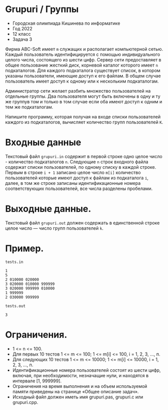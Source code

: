 # Grupuri / Группы
* Городская олимпиада Кишинева по информатике
* Год 2022
* 12 класс
* Задача 3

Фирма ABC-Soft имеет `m` служащих и располагает компьютерной сетью. Каждый пользователь идентифицируется с помощью индивидуального целого числа, состоящего из шести цифр. Сервер сети предоставляет в общее пользование жесткий диск, корневой каталог которого имеет `n` подкаталогов. Для каждого подкаталога существует список, в котором указаны пользователи, имеющие доступ к его файлам. В общем случае
пользователь имеет доступ к одному или к нескольким подкаталогам. 


Администратор сети желает разбить множество пользователей на отдельные группы. Два пользователя могут быть включены в одну и ту же группув том и только в том случае если оба имеют доступ к одним и тем же подкаталогам.


Напишите программу, которая получая на входе списки пользователей каждого из подкаталогов, вычисляет количество групп пользователей `К`.

# Входные данные
Текстовый файл `grupuri.in` содержит в первой строке одно целое число - количество подкаталогов `n`. Следующие `n` строк входного файла содержат списки пользователей, по одному списку в каждой строке. Первым в строке `i + 1`  записано целое число `m[i]` количество пользователей которые имеют доступ к файлам из подкаталога `і`, далее, в том же строке записаны идентификационные номера соответствующих пользователей, все числа разделены пробелами.


# Выходные данные. 
Текстовый файл `grupuri.out` должен содержать в единственной строке целое число — число групп пользователей `k`.

# Пример.
`tests.in`

```
1
5
2 010000 020000 
3 020000 010000 999999 
3 020000 999999 010000 
1 999999 
2 O30000 999999
```

`tests.out`
```
3
```


# Ограничения. 
* 1 <= n <= 100. 
* Для первых 10 тестов 1 <= m <= 100; 1 <= m[i] <= 100, i = 1, 2, 3, ..., п. 
* Для следующих 10 тестов 1 <= m <= 10000; 1 <= m[i] <= 10000, i = 1, 2, 3, ..., п. 
* Идентификационные номера пользователей состоят из шести цифр, включая, при необходимости, незначащие нули, и находятся в интервале [1, 999999]. 
* Ограничения на время выполнения и на объем используемой памяти приведены на странице «Общее описание задач». 
* Исходный файл должен иметь имя grupuri.pas, grupuri.c или grupuri.cpp.
